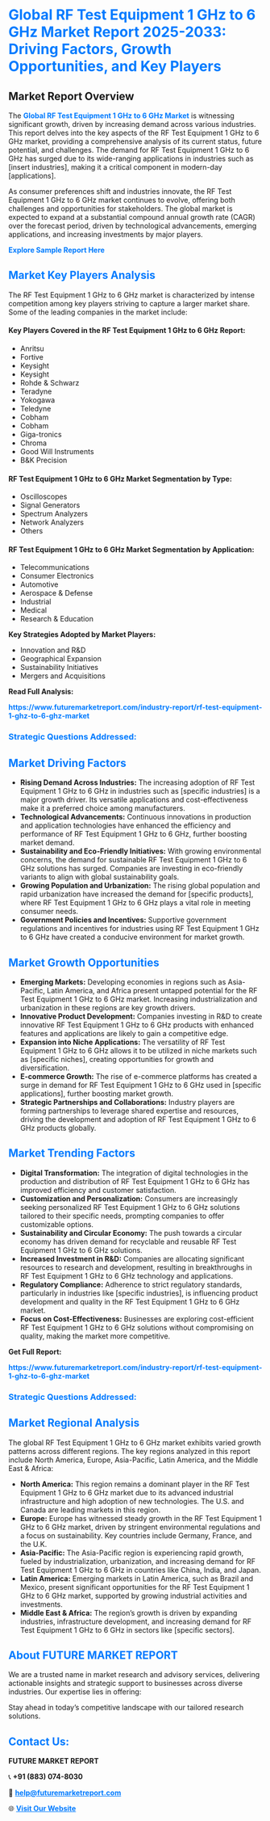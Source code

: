 <h1 style="color: #007BFF;">Global RF Test Equipment 1 GHz to 6 GHz Market Report 2025-2033: Driving Factors, Growth Opportunities, and Key Players</h1>

<section id="overview">
<h2>Market Report Overview</h2>
<p>The <a href="https://www.futuremarketreport.com/industry-report/rf-test-equipment-1-ghz-to-6-ghz-market" style="color: #007BFF; text-decoration: none;"><strong>Global RF Test Equipment 1 GHz to 6 GHz Market</strong></a> is witnessing significant growth, driven by increasing demand across various industries. This report delves into the key aspects of the RF Test Equipment 1 GHz to 6 GHz market, providing a comprehensive analysis of its current status, future potential, and challenges. The demand for RF Test Equipment 1 GHz to 6 GHz has surged due to its wide-ranging applications in industries such as [insert industries], making it a critical component in modern-day [applications].</p>
<p>As consumer preferences shift and industries innovate, the RF Test Equipment 1 GHz to 6 GHz market continues to evolve, offering both challenges and opportunities for stakeholders. The global market is expected to expand at a substantial compound annual growth rate (CAGR) over the forecast period, driven by technological advancements, emerging applications, and increasing investments by major players.</p>
</section>

<section id="overview">
<p><a href="https://www.futuremarketreport.com/request-sample/reportId=35794" style="color: #007BFF; text-decoration: none;"><strong>Explore Sample Report Here</strong></a></p>
</section>

<section id="key-players">
<h2 style="color: #007BFF;">Market Key Players Analysis</h2>
<p>The RF Test Equipment 1 GHz to 6 GHz market is characterized by intense competition among key players striving to capture a larger market share. Some of the leading companies in the market include:</p>
<h4>Key Players Covered in the RF Test Equipment 1 GHz to 6 GHz Report:</h4>
<ul><li>Anritsu</li><li>Fortive</li><li>Keysight</li><li>Keysight</li><li>Rohde &amp; Schwarz</li><li>Teradyne</li><li>Yokogawa</li><li>Teledyne</li><li>Cobham</li><li>Cobham</li><li>Giga-tronics</li><li>Chroma</li><li>Good Will Instruments</li><li>B&amp;K Precision</li></ul>
<h4>RF Test Equipment 1 GHz to 6 GHz Market Segmentation by Type:</h4>
<ul><li>Oscilloscopes</li><li>Signal Generators</li><li>Spectrum Analyzers</li><li>Network Analyzers</li><li>Others</li></ul>

<h4>RF Test Equipment 1 GHz to 6 GHz Market Segmentation by Application:</h4>
<ul><li>Telecommunications</li><li>Consumer Electronics</li><li>Automotive</li><li>Aerospace &amp; Defense</li><li>Industrial</li><li>Medical</li><li>Research &amp; Education</li></ul>
<p><strong>Key Strategies Adopted by Market Players:</strong></p>
<ul>
<li>Innovation and R&D</li>
<li>Geographical Expansion</li>
<li>Sustainability Initiatives</li>
<li>Mergers and Acquisitions</li>
</ul>
</section>

<section>
<p><strong>Read Full Analysis: </strong></p><a href="https://www.futuremarketreport.com/industry-report/rf-test-equipment-1-ghz-to-6-ghz-market" style="color: #007BFF; text-decoration: none;"><strong>https://www.futuremarketreport.com/industry-report/rf-test-equipment-1-ghz-to-6-ghz-market</strong></a>
<h3 style="color: #007BFF;">Strategic Questions Addressed:</h3>
</section>

<section id="driving-factors">
<h2 style="color: #007BFF;">Market Driving Factors</h2>
<ul>
<li><strong>Rising Demand Across Industries:</strong> The increasing adoption of RF Test Equipment 1 GHz to 6 GHz in industries such as [specific industries] is a major growth driver. Its versatile applications and cost-effectiveness make it a preferred choice among manufacturers.</li>
<li><strong>Technological Advancements:</strong> Continuous innovations in production and application technologies have enhanced the efficiency and performance of RF Test Equipment 1 GHz to 6 GHz, further boosting market demand.</li>
<li><strong>Sustainability and Eco-Friendly Initiatives:</strong> With growing environmental concerns, the demand for sustainable RF Test Equipment 1 GHz to 6 GHz solutions has surged. Companies are investing in eco-friendly variants to align with global sustainability goals.</li>
<li><strong>Growing Population and Urbanization:</strong> The rising global population and rapid urbanization have increased the demand for [specific products], where RF Test Equipment 1 GHz to 6 GHz plays a vital role in meeting consumer needs.</li>
<li><strong>Government Policies and Incentives:</strong> Supportive government regulations and incentives for industries using RF Test Equipment 1 GHz to 6 GHz have created a conducive environment for market growth.</li>
</ul>
</section>

<section id="growth-opportunities">
<h2 style="color: #007BFF;">Market Growth Opportunities</h2>
<ul>
<li><strong>Emerging Markets:</strong> Developing economies in regions such as Asia-Pacific, Latin America, and Africa present untapped potential for the RF Test Equipment 1 GHz to 6 GHz market. Increasing industrialization and urbanization in these regions are key growth drivers.</li>
<li><strong>Innovative Product Development:</strong> Companies investing in R&D to create innovative RF Test Equipment 1 GHz to 6 GHz products with enhanced features and applications are likely to gain a competitive edge.</li>
<li><strong>Expansion into Niche Applications:</strong> The versatility of RF Test Equipment 1 GHz to 6 GHz allows it to be utilized in niche markets such as [specific niches], creating opportunities for growth and diversification.</li>
<li><strong>E-commerce Growth:</strong> The rise of e-commerce platforms has created a surge in demand for RF Test Equipment 1 GHz to 6 GHz used in [specific applications], further boosting market growth.</li>
<li><strong>Strategic Partnerships and Collaborations:</strong> Industry players are forming partnerships to leverage shared expertise and resources, driving the development and adoption of RF Test Equipment 1 GHz to 6 GHz products globally.</li>
</ul>
</section>

<section id="trending-factors">
<h2 style="color: #007BFF;">Market Trending Factors</h2>
<ul>
<li><strong>Digital Transformation:</strong> The integration of digital technologies in the production and distribution of RF Test Equipment 1 GHz to 6 GHz has improved efficiency and customer satisfaction.</li>
<li><strong>Customization and Personalization:</strong> Consumers are increasingly seeking personalized RF Test Equipment 1 GHz to 6 GHz solutions tailored to their specific needs, prompting companies to offer customizable options.</li>
<li><strong>Sustainability and Circular Economy:</strong> The push towards a circular economy has driven demand for recyclable and reusable RF Test Equipment 1 GHz to 6 GHz solutions.</li>
<li><strong>Increased Investment in R&D:</strong> Companies are allocating significant resources to research and development, resulting in breakthroughs in RF Test Equipment 1 GHz to 6 GHz technology and applications.</li>
<li><strong>Regulatory Compliance:</strong> Adherence to strict regulatory standards, particularly in industries like [specific industries], is influencing product development and quality in the RF Test Equipment 1 GHz to 6 GHz market.</li>
<li><strong>Focus on Cost-Effectiveness:</strong> Businesses are exploring cost-efficient RF Test Equipment 1 GHz to 6 GHz solutions without compromising on quality, making the market more competitive.</li>
</ul>
</section>

<section>
<p><strong>Get Full Report: </strong></p><a href="https://www.futuremarketreport.com/industry-report/rf-test-equipment-1-ghz-to-6-ghz-market" style="color: #007BFF; text-decoration: none;"><strong>https://www.futuremarketreport.com/industry-report/rf-test-equipment-1-ghz-to-6-ghz-market</strong></a>
<h3 style="color: #007BFF;">Strategic Questions Addressed:</h3>
</section>


<section id="regional-analysis">
<h2 style="color: #007BFF;">Market Regional Analysis</h2>
<p>The global RF Test Equipment 1 GHz to 6 GHz market exhibits varied growth patterns across different regions. The key regions analyzed in this report include North America, Europe, Asia-Pacific, Latin America, and the Middle East & Africa:</p>
<ul>
<li><strong>North America:</strong> This region remains a dominant player in the RF Test Equipment 1 GHz to 6 GHz market due to its advanced industrial infrastructure and high adoption of new technologies. The U.S. and Canada are leading markets in this region.</li>
<li><strong>Europe:</strong> Europe has witnessed steady growth in the RF Test Equipment 1 GHz to 6 GHz market, driven by stringent environmental regulations and a focus on sustainability. Key countries include Germany, France, and the U.K.</li>
<li><strong>Asia-Pacific:</strong> The Asia-Pacific region is experiencing rapid growth, fueled by industrialization, urbanization, and increasing demand for RF Test Equipment 1 GHz to 6 GHz in countries like China, India, and Japan.</li>
<li><strong>Latin America:</strong> Emerging markets in Latin America, such as Brazil and Mexico, present significant opportunities for the RF Test Equipment 1 GHz to 6 GHz market, supported by growing industrial activities and investments.</li>
<li><strong>Middle East & Africa:</strong> The region’s growth is driven by expanding industries, infrastructure development, and increasing demand for RF Test Equipment 1 GHz to 6 GHz in sectors like [specific sectors].</li>
</ul>
</section>

<footer>
<h2 style="color: #007BFF;">About FUTURE MARKET REPORT</h2>
<p>We are a trusted name in market research and advisory services, delivering actionable insights and strategic support to businesses across diverse industries. Our expertise lies in offering:</p>

<p>Stay ahead in today’s competitive landscape with our tailored research solutions.</p>

<h2 style="color: #007BFF;">Contact Us:</h2>
<p><strong>FUTURE MARKET REPORT</strong></p>
<p>📞 <strong>+91 (883) 074-8030</strong></p>
<p>📧 <strong><a href="mailto:help@futuremarketreport.com" style="color: #007BFF;">help@futuremarketreport.com</a></strong></p>
<p>🌐 <strong><a href="https://www.futuremarketreport.com/" style="color: #007BFF;">Visit Our Website</a></strong></p>
</footer>